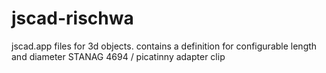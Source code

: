 # jscad-rischwa
jscad.app files for 3d objects. contains a definition for configurable length and diameter STANAG 4694 / picatinny adapter clip
